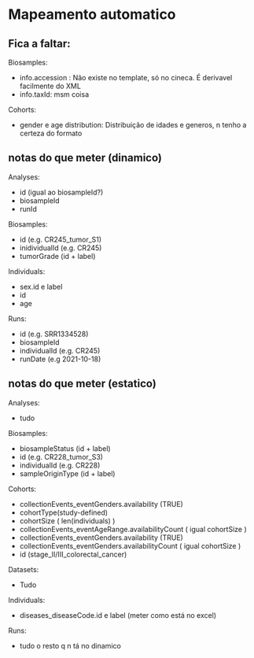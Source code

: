 # Mapeamento automatico

## Fica a faltar:
Biosamples:
- info.accession : Não existe no template, só no cineca. É derivavel facilmente do XML
- info.taxId: msm coisa

Cohorts:
- gender e age distribution: Distribuição de idades e generos, n tenho a certeza do formato

## notas do que meter (dinamico)
Analyses:
- id (igual ao biosampleId?)
- biosampleId
- runId

Biosamples:
- id (e.g. CR245_tumor_S1)
- inidividualId (e.g. CR245)
- tumorGrade (id + label)

Individuals:
- sex.id e label
- id
- age

Runs:
- id (e.g. SRR1334528)
- biosampleId
- individualId (e.g. CR245)
- runDate (e.g 2021-10-18)


## notas do que meter (estatico)
Analyses:
- tudo

Biosamples:
- biosampleStatus (id + label)
- id (e.g. CR228_tumor_S3)
- individualId (e.g. CR228)
- sampleOriginType (id + label)

Cohorts:
- collectionEvents_eventGenders.availability (TRUE)
- cohortType(study-defined)
- cohortSize ( len(individuals) )
- collectionEvents_eventAgeRange.availabilityCount ( igual cohortSize )
- collectionEvents_eventGenders.availability (TRUE)
- collectionEvents_eventGenders.availabilityCount ( igual cohortSize )
- id (stage_II/III_colorectal_cancer)

Datasets:
- Tudo

Individuals:
- diseases_diseaseCode.id e label (meter como está no excel)

Runs:
- tudo o resto q n tá no dinamico


